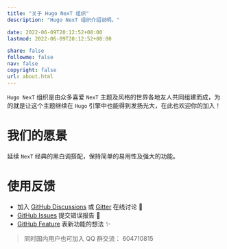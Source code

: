 ```yaml
---
title: "关于 Hugo NexT 组织"
description: "Hugo NexT 组织介绍说明。"

date: 2022-06-09T20:12:52+08:00
lastmod: 2022-06-09T20:12:52+08:00

share: false
followme: false
nav: false
copyright: false
url: about.html
---
```


`Hugo NexT` 组织是由众多喜爱 `NexT` 主题及风格的世界各地友人共同组建而成，为的就是让这个主题继续在 `Hugo` 引擎中也能得到发扬光大，在此也欢迎你的加入！

# 我们的愿景

延续 `NexT` 经典的黑白调搭配，保持简单的易用性及强大的功能。

# 使用反馈

- 加入 [GitHub Discussions](https://github.com/hugo-next/hugo-theme-next/discussions) 或 [Gitter](https://gitter.im/hugo-next/community) 在线讨论 :beers:
- [GitHub Issues](https://github.com/hugo-next/hugo-theme-next/issues/new?labels=Bug&template=bug-report.md) 提交错误报告 :bug:
- [GitHub Feature](https://github.com/hugo-next/hugo-theme-next/issues/new?labels=Feature+Request&template=feature-request.md) 表新功能的想法 :sparkles:

> 同时国内用户也可加入 QQ 群交流： 604710815